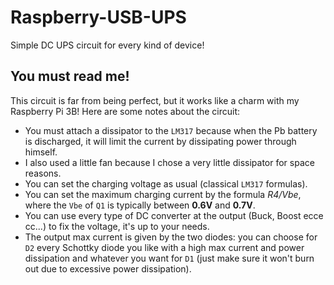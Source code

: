 # Raspberry-USB-UPS
Simple DC UPS circuit for every kind of device!

## You must read me!
This circuit is far from being perfect, but it works like a charm with my Raspberry Pi 3B!
Here are some notes about the circuit:
- You must attach a dissipator to the `LM317` because when the Pb battery is discharged, it will limit the current by dissipating power through himself.
- I also used a little fan because I chose a very little dissipator for space reasons.
- You can set the charging voltage as usual (classical `LM317` formulas).
- You can set the maximum charging current by the formula *R4/Vbe*, where the `Vbe` of `Q1` is typically between **0.6V** and **0.7V**.
- You can use every type of DC converter at the output (Buck, Boost ecce cc...) to fix the voltage, it's up to your needs.
- The output max current is given by the two diodes: you can choose for `D2` every Schottky diode you like with a high max current and power dissipation and whatever you want for `D1` (just make sure it won't burn out due to excessive power dissipation).
